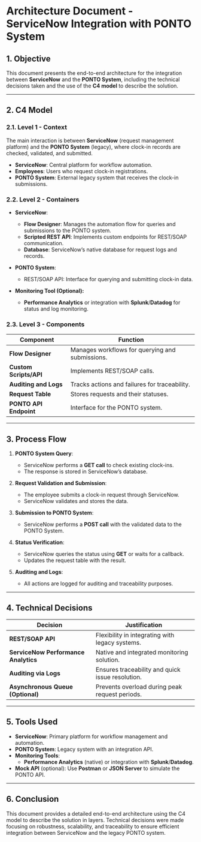 
# Architecture Document - ServiceNow Integration with PONTO System

## **1. Objective**
This document presents the end-to-end architecture for the integration between **ServiceNow** and the **PONTO System**, including the technical decisions taken and the use of the **C4 model** to describe the solution.

---

## **2. C4 Model**

### **2.1. Level 1 - Context**
The main interaction is between **ServiceNow** (request management platform) and the **PONTO System** (legacy), where clock-in records are checked, validated, and submitted.

- **ServiceNow**: Central platform for workflow automation.
- **Employees**: Users who request clock-in registrations.
- **PONTO System**: External legacy system that receives the clock-in submissions.

### **2.2. Level 2 - Containers**
- **ServiceNow**:
  - **Flow Designer**: Manages the automation flow for queries and submissions to the PONTO system.
  - **Scripted REST API**: Implements custom endpoints for REST/SOAP communication.
  - **Database**: ServiceNow’s native database for request logs and records.
- **PONTO System**:
  - REST/SOAP API: Interface for querying and submitting clock-in data.

- **Monitoring Tool (Optional):**
  - **Performance Analytics** or integration with **Splunk**/**Datadog** for status and log monitoring.

### **2.3. Level 3 - Components**
| **Component**                | **Function**                                  |
|------------------------------|-----------------------------------------------|
| **Flow Designer**            | Manages workflows for querying and submissions.|
| **Custom Scripts/API**       | Implements REST/SOAP calls.                   |
| **Auditing and Logs**        | Tracks actions and failures for traceability. |
| **Request Table**            | Stores requests and their statuses.           |
| **PONTO API Endpoint**       | Interface for the PONTO system.               |

---

## **3. Process Flow**

1. **PONTO System Query**:  
   - ServiceNow performs a **GET call** to check existing clock-ins.  
   - The response is stored in ServiceNow’s database.

2. **Request Validation and Submission**:  
   - The employee submits a clock-in request through ServiceNow.  
   - ServiceNow validates and stores the data.

3. **Submission to PONTO System**:  
   - ServiceNow performs a **POST call** with the validated data to the PONTO System.

4. **Status Verification**:  
   - ServiceNow queries the status using **GET** or waits for a callback.  
   - Updates the request table with the result.

5. **Auditing and Logs**:  
   - All actions are logged for auditing and traceability purposes.

---

## **4. Technical Decisions**

| **Decision**                           | **Justification**                           |
|----------------------------------------|--------------------------------------------|
| **REST/SOAP API**                      | Flexibility in integrating with legacy systems.|
| **ServiceNow Performance Analytics**   | Native and integrated monitoring solution. |
| **Auditing via Logs**                  | Ensures traceability and quick issue resolution.|
| **Asynchronous Queue (Optional)**      | Prevents overload during peak request periods.|

---

## **5. Tools Used**

- **ServiceNow**: Primary platform for workflow management and automation.  
- **PONTO System**: Legacy system with an integration API.  
- **Monitoring Tools**:  
  - **Performance Analytics** (native) or integration with **Splunk**/**Datadog**.  
- **Mock API** (optional): Use **Postman** or **JSON Server** to simulate the PONTO API.  

---

## **6. Conclusion**
This document provides a detailed end-to-end architecture using the C4 model to describe the solution in layers. Technical decisions were made focusing on robustness, scalability, and traceability to ensure efficient integration between ServiceNow and the legacy PONTO system.
